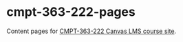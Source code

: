 # cmpt-363-222-pages

Content pages for [CMPT-363-222 Canvas LMS course site](https://canvas.sfu.ca/courses/69678).
